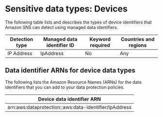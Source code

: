 # Sensitive data types: Devices<a name="sns-message-data-protection-sensitive-data-types-devices"></a>

The following table lists and describes the types of device identifiers that Amazon SNS can detect using managed data identifiers\.


| Detection type | Managed data identifier ID | Keyword required | Countries and regions | 
| --- | --- | --- | --- | 
| IP Address | IpAddress | No |  Any  | 

## Data identifier ARNs for device data types<a name="sns-message-data-protection-devices-arns"></a>

The following lists the Amazon Resource Names \(ARNs\) for the data identifiers that you can add to your data protection policies\.


| Device data identifier ARN | 
| --- | 
| arn:aws:dataprotection::aws:data\-identifier/IpAddress | 